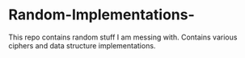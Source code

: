 # Random-Implementations-
This repo contains random stuff I am messing with. Contains various ciphers and data structure implementations. 
